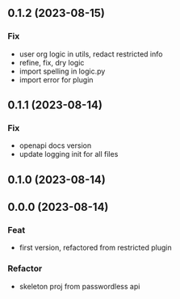 ## 0.1.2 (2023-08-15)

### Fix

- user org logic in utils, redact restricted info
- refine, fix, dry logic
- import spelling in logic.py
- import error for plugin

## 0.1.1 (2023-08-14)

### Fix

- openapi docs version
- update logging init for all files

## 0.1.0 (2023-08-14)

## 0.0.0 (2023-08-14)

### Feat

- first version, refactored from restricted plugin

### Refactor

- skeleton proj from passwordless api
